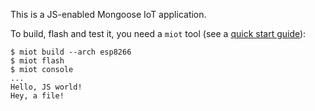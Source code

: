 This is a JS-enabled Mongoose IoT application.

To build, flash and test it, you need a `miot` tool (see a
[quick start guide](https://mongoose-iot.com/docs/#/quickstart/overview.md/)):

```
$ miot build --arch esp8266
$ miot flash
$ miot console
...
Hello, JS world!
Hey, a file!
```
